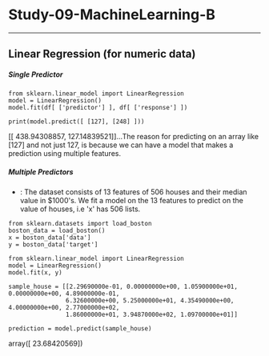 # Study-09-MachineLearning-B

----------------------------------------------------------------------------------------------------------------------------------------
## Linear Regression (for numeric data)
##### Single Predictor
```
from sklearn.linear_model import LinearRegression
model = LinearRegression()
model.fit(df[ ['predictor'] ], df[ ['response'] ])

print(model.predict([ [127], [248] ]))
``` 
[[ 438.94308857, 127.14839521]]...The reason for predicting on an array like [127] and not just 127, is because we can have a model that makes a prediction using multiple features. 

##### Multiple Predictors
 - : The dataset consists of 13 features of 506 houses and their median value in $1000's. We fit a model on the 13 features to predict on the value of houses, i.e 'x' has 506 lists. 
```
from sklearn.datasets import load_boston
boston_data = load_boston()
x = boston_data['data']
y = boston_data['target']

from sklearn.linear_model import LinearRegression
model = LinearRegression()
model.fit(x, y)

sample_house = [[2.29690000e-01, 0.00000000e+00, 1.05900000e+01, 0.00000000e+00, 4.89000000e-01,
                6.32600000e+00, 5.25000000e+01, 4.35490000e+00, 4.00000000e+00, 2.77000000e+02,
                1.86000000e+01, 3.94870000e+02, 1.09700000e+01]]

prediction = model.predict(sample_house)
```
array([ 23.68420569])









